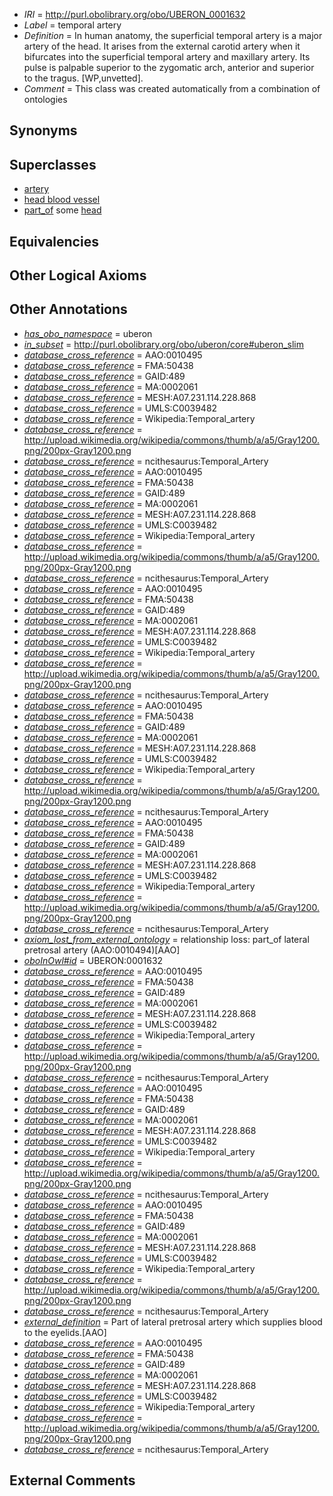  * *IRI* = http://purl.obolibrary.org/obo/UBERON_0001632
 * *Label* = temporal artery
 * *Definition* = In human anatomy, the superficial temporal artery is a major artery of the head. It arises from the external carotid artery when it bifurcates into the superficial temporal artery and maxillary artery. Its pulse is palpable superior to the zygomatic arch, anterior and superior to the tragus. [WP,unvetted].
 * *Comment* = This class was created automatically from a combination of ontologies

## Synonyms


## Superclasses

 * [artery](../../UBERON/37/UBERON_0001637.md)
 * [head blood vessel](../../UBERON/96/UBERON_0003496.md)
 * [part_of](../../BFO/50/BFO_0000050.md) some [head](../../UBERON/33/UBERON_0000033.md)

## Equivalencies


## Other Logical Axioms


## Other Annotations

 * *[has_obo_namespace](../../ce/oboInOwl#hasOBONamespace.md)* = uberon
 * *[in_subset](../../et/oboInOwl#inSubset.md)* = http://purl.obolibrary.org/obo/uberon/core#uberon_slim
 * *[database_cross_reference](../../ef/oboInOwl#hasDbXref.md)* = AAO:0010495
 * *[database_cross_reference](../../ef/oboInOwl#hasDbXref.md)* = FMA:50438
 * *[database_cross_reference](../../ef/oboInOwl#hasDbXref.md)* = GAID:489
 * *[database_cross_reference](../../ef/oboInOwl#hasDbXref.md)* = MA:0002061
 * *[database_cross_reference](../../ef/oboInOwl#hasDbXref.md)* = MESH:A07.231.114.228.868
 * *[database_cross_reference](../../ef/oboInOwl#hasDbXref.md)* = UMLS:C0039482
 * *[database_cross_reference](../../ef/oboInOwl#hasDbXref.md)* = Wikipedia:Temporal_artery
 * *[database_cross_reference](../../ef/oboInOwl#hasDbXref.md)* = http://upload.wikimedia.org/wikipedia/commons/thumb/a/a5/Gray1200.png/200px-Gray1200.png
 * *[database_cross_reference](../../ef/oboInOwl#hasDbXref.md)* = ncithesaurus:Temporal_Artery
 * *[database_cross_reference](../../ef/oboInOwl#hasDbXref.md)* = AAO:0010495
 * *[database_cross_reference](../../ef/oboInOwl#hasDbXref.md)* = FMA:50438
 * *[database_cross_reference](../../ef/oboInOwl#hasDbXref.md)* = GAID:489
 * *[database_cross_reference](../../ef/oboInOwl#hasDbXref.md)* = MA:0002061
 * *[database_cross_reference](../../ef/oboInOwl#hasDbXref.md)* = MESH:A07.231.114.228.868
 * *[database_cross_reference](../../ef/oboInOwl#hasDbXref.md)* = UMLS:C0039482
 * *[database_cross_reference](../../ef/oboInOwl#hasDbXref.md)* = Wikipedia:Temporal_artery
 * *[database_cross_reference](../../ef/oboInOwl#hasDbXref.md)* = http://upload.wikimedia.org/wikipedia/commons/thumb/a/a5/Gray1200.png/200px-Gray1200.png
 * *[database_cross_reference](../../ef/oboInOwl#hasDbXref.md)* = ncithesaurus:Temporal_Artery
 * *[database_cross_reference](../../ef/oboInOwl#hasDbXref.md)* = AAO:0010495
 * *[database_cross_reference](../../ef/oboInOwl#hasDbXref.md)* = FMA:50438
 * *[database_cross_reference](../../ef/oboInOwl#hasDbXref.md)* = GAID:489
 * *[database_cross_reference](../../ef/oboInOwl#hasDbXref.md)* = MA:0002061
 * *[database_cross_reference](../../ef/oboInOwl#hasDbXref.md)* = MESH:A07.231.114.228.868
 * *[database_cross_reference](../../ef/oboInOwl#hasDbXref.md)* = UMLS:C0039482
 * *[database_cross_reference](../../ef/oboInOwl#hasDbXref.md)* = Wikipedia:Temporal_artery
 * *[database_cross_reference](../../ef/oboInOwl#hasDbXref.md)* = http://upload.wikimedia.org/wikipedia/commons/thumb/a/a5/Gray1200.png/200px-Gray1200.png
 * *[database_cross_reference](../../ef/oboInOwl#hasDbXref.md)* = ncithesaurus:Temporal_Artery
 * *[database_cross_reference](../../ef/oboInOwl#hasDbXref.md)* = AAO:0010495
 * *[database_cross_reference](../../ef/oboInOwl#hasDbXref.md)* = FMA:50438
 * *[database_cross_reference](../../ef/oboInOwl#hasDbXref.md)* = GAID:489
 * *[database_cross_reference](../../ef/oboInOwl#hasDbXref.md)* = MA:0002061
 * *[database_cross_reference](../../ef/oboInOwl#hasDbXref.md)* = MESH:A07.231.114.228.868
 * *[database_cross_reference](../../ef/oboInOwl#hasDbXref.md)* = UMLS:C0039482
 * *[database_cross_reference](../../ef/oboInOwl#hasDbXref.md)* = Wikipedia:Temporal_artery
 * *[database_cross_reference](../../ef/oboInOwl#hasDbXref.md)* = http://upload.wikimedia.org/wikipedia/commons/thumb/a/a5/Gray1200.png/200px-Gray1200.png
 * *[database_cross_reference](../../ef/oboInOwl#hasDbXref.md)* = ncithesaurus:Temporal_Artery
 * *[database_cross_reference](../../ef/oboInOwl#hasDbXref.md)* = AAO:0010495
 * *[database_cross_reference](../../ef/oboInOwl#hasDbXref.md)* = FMA:50438
 * *[database_cross_reference](../../ef/oboInOwl#hasDbXref.md)* = GAID:489
 * *[database_cross_reference](../../ef/oboInOwl#hasDbXref.md)* = MA:0002061
 * *[database_cross_reference](../../ef/oboInOwl#hasDbXref.md)* = MESH:A07.231.114.228.868
 * *[database_cross_reference](../../ef/oboInOwl#hasDbXref.md)* = UMLS:C0039482
 * *[database_cross_reference](../../ef/oboInOwl#hasDbXref.md)* = Wikipedia:Temporal_artery
 * *[database_cross_reference](../../ef/oboInOwl#hasDbXref.md)* = http://upload.wikimedia.org/wikipedia/commons/thumb/a/a5/Gray1200.png/200px-Gray1200.png
 * *[database_cross_reference](../../ef/oboInOwl#hasDbXref.md)* = ncithesaurus:Temporal_Artery
 * *[axiom_lost_from_external_ontology](../../UBPROP/02/UBPROP_0000002.md)* = relationship loss: part_of lateral pretrosal artery (AAO:0010494)[AAO]
 * *[oboInOwl#id](../../id/oboInOwl#id.md)* = UBERON:0001632
 * *[database_cross_reference](../../ef/oboInOwl#hasDbXref.md)* = AAO:0010495
 * *[database_cross_reference](../../ef/oboInOwl#hasDbXref.md)* = FMA:50438
 * *[database_cross_reference](../../ef/oboInOwl#hasDbXref.md)* = GAID:489
 * *[database_cross_reference](../../ef/oboInOwl#hasDbXref.md)* = MA:0002061
 * *[database_cross_reference](../../ef/oboInOwl#hasDbXref.md)* = MESH:A07.231.114.228.868
 * *[database_cross_reference](../../ef/oboInOwl#hasDbXref.md)* = UMLS:C0039482
 * *[database_cross_reference](../../ef/oboInOwl#hasDbXref.md)* = Wikipedia:Temporal_artery
 * *[database_cross_reference](../../ef/oboInOwl#hasDbXref.md)* = http://upload.wikimedia.org/wikipedia/commons/thumb/a/a5/Gray1200.png/200px-Gray1200.png
 * *[database_cross_reference](../../ef/oboInOwl#hasDbXref.md)* = ncithesaurus:Temporal_Artery
 * *[database_cross_reference](../../ef/oboInOwl#hasDbXref.md)* = AAO:0010495
 * *[database_cross_reference](../../ef/oboInOwl#hasDbXref.md)* = FMA:50438
 * *[database_cross_reference](../../ef/oboInOwl#hasDbXref.md)* = GAID:489
 * *[database_cross_reference](../../ef/oboInOwl#hasDbXref.md)* = MA:0002061
 * *[database_cross_reference](../../ef/oboInOwl#hasDbXref.md)* = MESH:A07.231.114.228.868
 * *[database_cross_reference](../../ef/oboInOwl#hasDbXref.md)* = UMLS:C0039482
 * *[database_cross_reference](../../ef/oboInOwl#hasDbXref.md)* = Wikipedia:Temporal_artery
 * *[database_cross_reference](../../ef/oboInOwl#hasDbXref.md)* = http://upload.wikimedia.org/wikipedia/commons/thumb/a/a5/Gray1200.png/200px-Gray1200.png
 * *[database_cross_reference](../../ef/oboInOwl#hasDbXref.md)* = ncithesaurus:Temporal_Artery
 * *[database_cross_reference](../../ef/oboInOwl#hasDbXref.md)* = AAO:0010495
 * *[database_cross_reference](../../ef/oboInOwl#hasDbXref.md)* = FMA:50438
 * *[database_cross_reference](../../ef/oboInOwl#hasDbXref.md)* = GAID:489
 * *[database_cross_reference](../../ef/oboInOwl#hasDbXref.md)* = MA:0002061
 * *[database_cross_reference](../../ef/oboInOwl#hasDbXref.md)* = MESH:A07.231.114.228.868
 * *[database_cross_reference](../../ef/oboInOwl#hasDbXref.md)* = UMLS:C0039482
 * *[database_cross_reference](../../ef/oboInOwl#hasDbXref.md)* = Wikipedia:Temporal_artery
 * *[database_cross_reference](../../ef/oboInOwl#hasDbXref.md)* = http://upload.wikimedia.org/wikipedia/commons/thumb/a/a5/Gray1200.png/200px-Gray1200.png
 * *[database_cross_reference](../../ef/oboInOwl#hasDbXref.md)* = ncithesaurus:Temporal_Artery
 * *[external_definition](../../UBPROP/01/UBPROP_0000001.md)* = Part of lateral pretrosal artery which supplies blood to the eyelids.[AAO]
 * *[database_cross_reference](../../ef/oboInOwl#hasDbXref.md)* = AAO:0010495
 * *[database_cross_reference](../../ef/oboInOwl#hasDbXref.md)* = FMA:50438
 * *[database_cross_reference](../../ef/oboInOwl#hasDbXref.md)* = GAID:489
 * *[database_cross_reference](../../ef/oboInOwl#hasDbXref.md)* = MA:0002061
 * *[database_cross_reference](../../ef/oboInOwl#hasDbXref.md)* = MESH:A07.231.114.228.868
 * *[database_cross_reference](../../ef/oboInOwl#hasDbXref.md)* = UMLS:C0039482
 * *[database_cross_reference](../../ef/oboInOwl#hasDbXref.md)* = Wikipedia:Temporal_artery
 * *[database_cross_reference](../../ef/oboInOwl#hasDbXref.md)* = http://upload.wikimedia.org/wikipedia/commons/thumb/a/a5/Gray1200.png/200px-Gray1200.png
 * *[database_cross_reference](../../ef/oboInOwl#hasDbXref.md)* = ncithesaurus:Temporal_Artery

## External Comments

